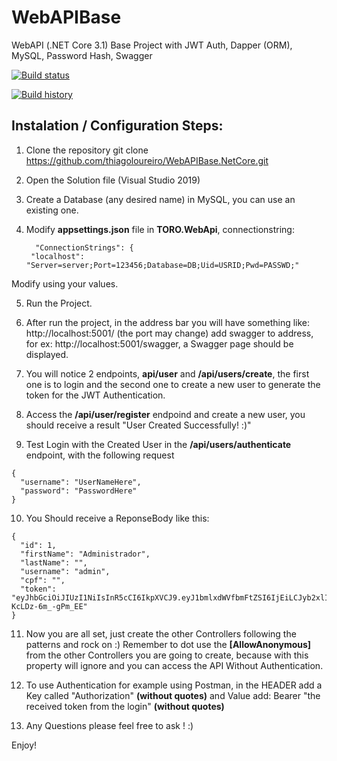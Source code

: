 # WebAPIBase
WebAPI (.NET Core 3.1) Base Project with JWT Auth, Dapper (ORM), MySQL, Password Hash, Swagger

[![Build status](https://ci.appveyor.com/api/projects/status/2g98rixcdtqq89br?svg=true)](https://ci.appveyor.com/project/thiagoloureiro/webapibase-netcore)

[![Build history](https://buildstats.info/appveyor/chart/thiagoloureiro/webapibase-netcore)](https://ci.appveyor.com/project/thiagoloureiro/webapibase-netcore/history)

## Instalation / Configuration Steps:

1) Clone the repository
git clone https://github.com/thiagoloureiro/WebAPIBase.NetCore.git

2) Open the Solution file (Visual Studio 2019)

3) Create a Database (any desired name) in MySQL, you can use an existing one.

4) Modify **appsettings.json** file in **TORO.WebApi**, connectionstring:
   ```
     "ConnectionStrings": {
    "localhost": "Server=server;Port=123456;Database=DB;Uid=USRID;Pwd=PASSWD;"
   ```
Modify using your values.

5) Run the Project.

6) After run the project, in the address bar you will have something like: http://localhost:5001/ (the port may change) add swagger to address, for ex: http://localhost:5001/swagger, a Swagger page should be displayed.

7) You will notice 2 endpoints, **api/user** and **/api/users/create**, the first one is to login and the second one to create a new user to generate the token for the JWT Authentication.

8) Access the **/api/user/register** endpoind and create a new user, you should receive a result "User Created Successfully! :)"

9) Test Login with the Created User in the **/api/users/authenticate** endpoint, with the following request
```
{
  "username": "UserNameHere",
  "password": "PasswordHere"
}
```
10) You Should receive a ReponseBody like this:
```
{
  "id": 1,
  "firstName": "Administrador",
  "lastName": "",
  "username": "admin",
  "cpf": "",
  "token": "eyJhbGciOiJIUzI1NiIsInR5cCI6IkpXVCJ9.eyJ1bmlxdWVfbmFtZSI6IjEiLCJyb2xlIjoidXNlciIsIm5iZiI6MTYyNjQ1NTM1OSwiZXhwIjoxNjI2NDU3MTU5LCJpYXQiOjE2MjY0NTUzNTl9.D0ZQYKCsuLlBt8W1wACIzVVJML-KcLDz-6m_-gPm_EE"
}
```

11) Now you are all set, just create the other Controllers following the patterns and rock on :)
Remember to dot use the **[AllowAnonymous]**  from the other Controllers you are going to create, because with this property will ignore and you can access the API Without Authentication.

12) To use Authentication for example using Postman, in the HEADER add a Key called "Authorization" **(without quotes)** and Value add: Bearer "the received token from the login" **(without quotes)**

13) Any Questions please feel free to ask ! :)

Enjoy!


